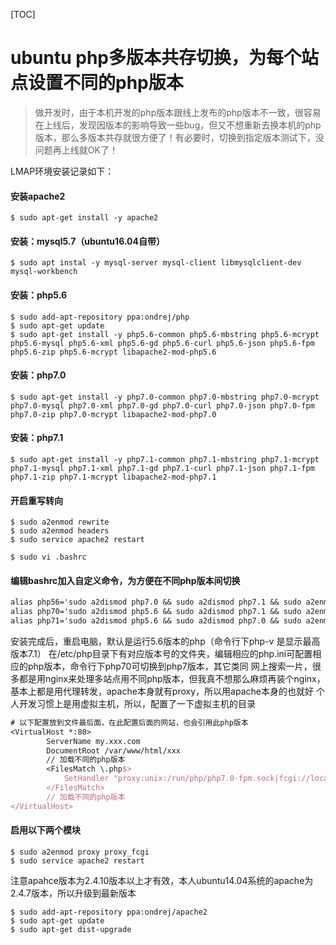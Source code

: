 [TOC]
# ubuntu php多版本共存切换，为每个站点设置不同的php版本
> 做开发时，由于本机开发的php版本跟线上发布的php版本不一致，很容易在上线后，发现因版本的影响导致一些bug，但又不想重新去换本机的php版本，那么多版本共存就很方便了！有必要时，切换到指定版本测试下，没问题再上线就OK了！

LMAP环境安装记录如下：
#### 安装apache2
```shell
$ sudo apt-get install -y apache2
```

#### 安装：mysql5.7（ubuntu16.04自带）
```shell
$ sudo apt instal -y mysql-server mysql-client libmysqlclient-dev mysql-workbench
```

#### 安装：php5.6
```shell
$ sudo add-apt-repository ppa:ondrej/php
$ sudo apt-get update
$ sudo apt-get install -y php5.6-common php5.6-mbstring php5.6-mcrypt php5.6-mysql php5.6-xml php5.6-gd php5.6-curl php5.6-json php5.6-fpm php5.6-zip php5.6-mcrypt libapache2-mod-php5.6
```

#### 安装：php7.0
```shell
$ sudo apt-get install -y php7.0-common php7.0-mbstring php7.0-mcrypt php7.0-mysql php7.0-xml php7.0-gd php7.0-curl php7.0-json php7.0-fpm php7.0-zip php7.0-mcrypt libapache2-mod-php7.0
```

#### 安装：php7.1
```sheel
$ sudo apt-get install -y php7.1-common php7.1-mbstring php7.1-mcrypt php7.1-mysql php7.1-xml php7.1-gd php7.1-curl php7.1-json php7.1-fpm php7.1-zip php7.1-mcrypt libapache2-mod-php7.1
```

#### 开启重写转向
```shell
$ sudo a2enmod rewrite
$ sudo a2enmod headers
$ sudo service apache2 restart
```

```shell
$ sudo vi .bashrc
```
#### 编辑bashrc加入自定义命令，为方便在不同php版本间切换
```txt
alias php56='sudo a2dismod php7.0 && sudo a2dismod php7.1 && sudo a2enmod php5.6 && sudo service apache2 restart'
alias php70='sudo a2dismod php5.6 && sudo a2dismod php7.1 && sudo a2enmod php7.0 && sudo service apache2 restart'
alias php71='sudo a2dismod php5.6 && sudo a2dismod php7.0 && sudo a2enmod php7.1 && sudo service apache2 restart'
```

安装完成后，重启电脑，默认是运行5.6版本的php（命令行下php-v 是显示最高版本7.1）
在/etc/php目录下有对应版本号的文件夹，编辑相应的php.ini可配置相应的php版本，命令行下php70可切换到php7版本，其它类同
网上搜索一片，很多都是用nginx来处理多站点用不同php版本，但我真不想那么麻烦再装个nginx，基本上都是用代理转发，apache本身就有proxy，所以用apache本身的也就好
个人开发习惯上是用虚拟主机，所以，配置了一下虚拟主机的目录

```tex
# 以下配置放到文件最后面，在此配置后面的网站，也会引用此php版本
<VirtualHost *:80>
        ServerName my.xxx.com
        DocumentRoot /var/www/html/xxx
        // 加载不同的php版本
        <FilesMatch \.php$>
            SetHandler "proxy:unix:/run/php/php7.0-fpm.sock|fcgi://localhost"
        </FilesMatch>
        // 加载不同的php版本
</VirtualHost>
```

#### 启用以下两个模块
```shell
$ sudo a2enmod proxy proxy_fcgi
$ sudo service apache2 restart
```
注意apahce版本为2.4.10版本以上才有效，本人ubuntu14.04系统的apache为2.4.7版本，所以升级到最新版本
```shell
$ sudo add-apt-repository ppa:ondrej/apache2
$ sudo apt-get update
$ sudo apt-get dist-upgrade
```
